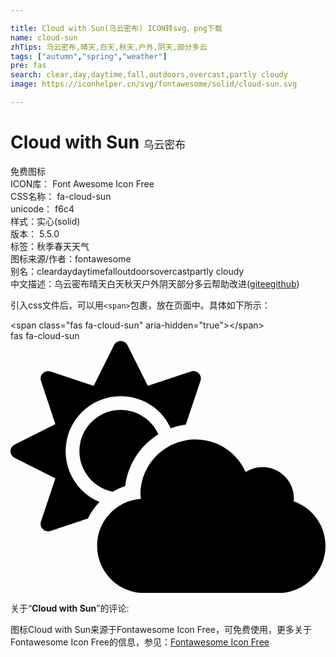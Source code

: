 ```yaml
---

title: Cloud with Sun(乌云密布) ICON转svg、png下载
name: cloud-sun
zhTips: 乌云密布,晴天,白天,秋天,户外,阴天,部分多云
tags: ["autumn","spring","weather"]
pre: fas
search: clear,day,daytime,fall,outdoors,overcast,partly cloudy
image: https://iconhelper.cn/svg/fontawesome/solid/cloud-sun.svg

---
```


# Cloud with Sun  <small style="font-size: 60%;font-weight: 100">乌云密布</small>


<div class="detail-page">
<p>
<span><span class="badge-success badge">免费图标</span> </span>
<br/>
<span>
ICON库：
<span class="badge-secondary badge">Font Awesome Icon Free</span> 
</span>
<br/>
<span>
CSS名称：
<span class="badge-secondary badge">fa-cloud-sun</span> 
</span>
<br/>
<span>
unicode：
<span class="badge-secondary badge">f6c4</span> 
<copy-btn content='f6c4' btn-title=""></copy-btn>
<copy-btn :content='String.fromCodePoint(parseInt("f6c4", 16))' btn-title="复制U"></copy-btn>
</span><br/><span>样式：<span class="badge-light badge">实心(solid)</span></span>
<br/>
<span>
版本：
<span class="badge-secondary badge">5.5.0</span> 
</span><br/><span>标签：<span class="badge-light badge"><router-link to="/tags/autumn.html">秋季</router-link></span><span class="badge-light badge"><router-link to="/tags/spring.html">春天</router-link></span><span class="badge-light badge"><router-link to="/tags/weather.html">天气</router-link></span></span>
<br/>
<span>图标来源/作者：<span class="badge-light badge">fontawesome</span></span> 
<br/>
<span>别名：<span class="badge-light badge">clear</span><span class="badge-light badge">day</span><span class="badge-light badge">daytime</span><span class="badge-light badge">fall</span><span class="badge-light badge">outdoors</span><span class="badge-light badge">overcast</span><span class="badge-light badge">partly cloudy</span></span><br/><span class="zh-detail">中文描述：<span class="badge-primary badge">乌云密布</span><span class="badge-primary badge">晴天</span><span class="badge-primary badge">白天</span><span class="badge-primary badge">秋天</span><span class="badge-primary badge">户外</span><span class="badge-primary badge">阴天</span><span class="badge-primary badge">部分多云</span><span class="help-link"><span>帮助改进</span>(<a href="https://gitee.com/liuwave/icon-helper/edit/master/json/fontawesome/solid/cloud-sun.json" target="_blank" rel="noopener noreferrer">gitee</a><a href="https://github.com/liuwave/icon-helper/edit/master/json/fontawesome/solid/cloud-sun.json" target="_blank" rel="noopener noreferrer">github</a></span>)</span><br/>
</p>
</div>
<div class="alert alert-dark">
  <i class="fas fa-cloud-sun fa-xs"></i>
  <i class="fas fa-cloud-sun fa-sm"></i>
  <i class="fas fa-cloud-sun fa-lg"></i>
  <i class="fas fa-cloud-sun fa-2x"></i>
  <i class="fas fa-cloud-sun fa-3x"></i>
  <i class="fas fa-cloud-sun fa-5x"></i>
  <i class="fas fa-cloud-sun fa-7x"></i>
</div>
<div>
  <p>引入css文件后，可以用<code>&lt;span&gt;</code>包裹，放在页面中。具体如下所示：    
  </p>
  <div class="alert alert-primary" style="font-size: 14px">
    &lt;span class="fas fa-cloud-sun" aria-hidden="true"&gt;&lt;/span&gt;
    <copy-btn content='<span class="fas fa-cloud-sun" aria-hidden="true"></span>'></copy-btn>
  </div>
  <div class="alert alert-secondary">
    <i class="fas fa-cloud-sun"
    style="font-size: 24px"
    aria-hidden="true"></i> fas fa-cloud-sun
    <copy-btn content="fas fa-cloud-sun" btn-title="复制图标名称"></copy-btn>
  </div>
</div>
<div id="svg" class="svg-wrap">
<svg xmlns="http://www.w3.org/2000/svg" viewBox="0 0 640 512"><path d="M575.2 325.7c.2-1.9.8-3.7.8-5.6 0-35.3-28.7-64-64-64-12.6 0-24.2 3.8-34.1 10-17.6-38.8-56.5-66-101.9-66-61.8 0-112 50.1-112 112 0 3 .7 5.8.9 8.7-49.6 3.7-88.9 44.7-88.9 95.3 0 53 43 96 96 96h272c53 0 96-43 96-96 0-42.1-27.2-77.4-64.8-90.4zm-430.4-22.6c-43.7-43.7-43.7-114.7 0-158.3 43.7-43.7 114.7-43.7 158.4 0 9.7 9.7 16.9 20.9 22.3 32.7 9.8-3.7 20.1-6 30.7-7.5L386 81.1c4-11.9-7.3-23.1-19.2-19.2L279 91.2 237.5 8.4C232-2.8 216-2.8 210.4 8.4L169 91.2 81.1 61.9C69.3 58 58 69.3 61.9 81.1l29.3 87.8-82.8 41.5c-11.2 5.6-11.2 21.5 0 27.1l82.8 41.4-29.3 87.8c-4 11.9 7.3 23.1 19.2 19.2l76.1-25.3c6.1-12.4 14-23.7 23.6-33.5-13.1-5.4-25.4-13.4-36-24zm-4.8-79.2c0 40.8 29.3 74.8 67.9 82.3 8-4.7 16.3-8.8 25.2-11.7 5.4-44.3 31-82.5 67.4-105C287.3 160.4 258 140 224 140c-46.3 0-84 37.6-84 83.9z"/></svg>
</div>
<detail full-name='fa-cloud-sun'></detail>
<div class="icon-detail__container">
<p>关于“<b>Cloud with Sun</b>”的评论:</p>
</div>
<Vssue title="关于“Cloud with Sun”的评论" />    
<div><p>图标Cloud with Sun来源于Fontawesome Icon Free，可免费使用，更多关于  Fontawesome Icon Free的信息，参见：<a target="_blank" href="https://iconhelper.cn/fontawesome.html">Fontawesome Icon Free</a>
</p></div>
